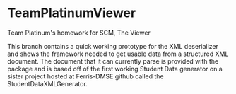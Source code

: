 # TeamPlatinumViewer
Team Platinum's homework for SCM, The Viewer

This branch contains a quick working prototype for the XML deserializer and shows the framework needed to get usable data from a structured XML document. The document that it can currently parse is provided with the package and is based off of the first working Student Data generator on a sister project hosted at Ferris-DMSE github called the StudentDataXMLGenerator.
